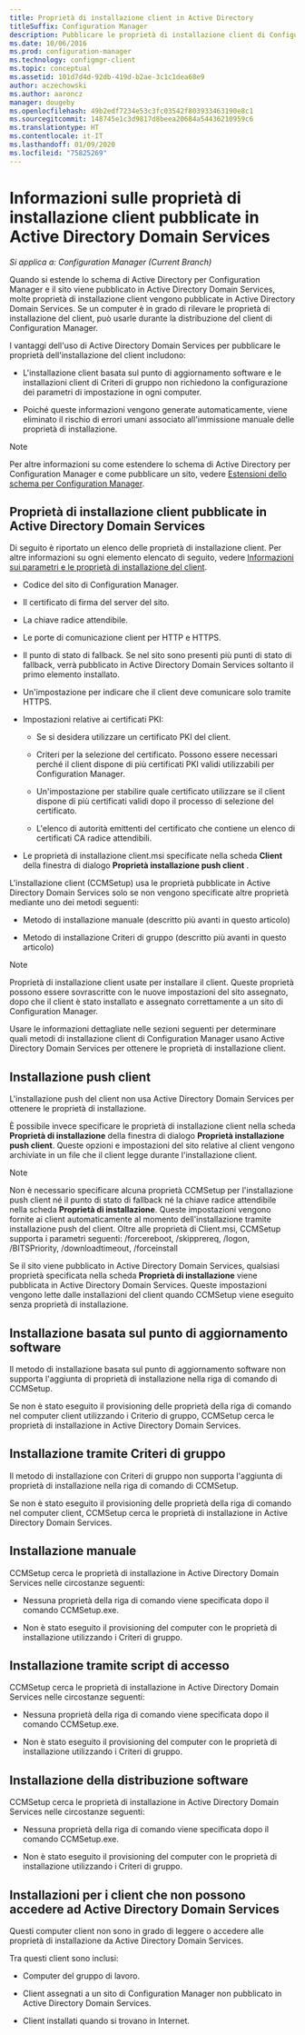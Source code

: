 ```yaml
---
title: Proprietà di installazione client in Active Directory
titleSuffix: Configuration Manager
description: Pubblicare le proprietà di installazione client di Configuration Manager in Active Directory Domain Services.
ms.date: 10/06/2016
ms.prod: configuration-manager
ms.technology: configmgr-client
ms.topic: conceptual
ms.assetid: 101d7d4d-92db-419d-b2ae-3c1c1dea68e9
author: aczechowski
ms.author: aaroncz
manager: dougeby
ms.openlocfilehash: 49b2edf7234e53c3fc03542f803933463190e8c1
ms.sourcegitcommit: 148745e1c3d9817d8beea20684a54436210959c6
ms.translationtype: HT
ms.contentlocale: it-IT
ms.lasthandoff: 01/09/2020
ms.locfileid: "75825269"
---
```

# <a name="about-client-installation-properties-published-to-active-directory-domain-services"></a>Informazioni sulle proprietà di installazione client pubblicate in Active Directory Domain Services

*Si applica a: Configuration Manager (Current Branch)*

Quando si estende lo schema di Active Directory per Configuration Manager e il sito viene pubblicato in Active Directory Domain Services, molte proprietà di installazione client vengono pubblicate in Active Directory Domain Services. Se un computer è in grado di rilevare le proprietà di installazione del client, può usarle durante la distribuzione del client di Configuration Manager.  

 I vantaggi dell'uso di Active Directory Domain Services per pubblicare le proprietà dell'installazione del client includono:  

-   L'installazione client basata sul punto di aggiornamento software e le installazioni client di Criteri di gruppo non richiedono la configurazione dei parametri di impostazione in ogni computer.  

-   Poiché queste informazioni vengono generate automaticamente, viene eliminato il rischio di errori umani associato all'immissione manuale delle proprietà di installazione.  

> [!NOTE]  
>  Per altre informazioni su come estendere lo schema di Active Directory per Configuration Manager e come pubblicare un sito, vedere [Estensioni dello schema per Configuration Manager](../../plan-design/network/schema-extensions.md).  

## <a name="client-installation-properties-published-to-active-directory-domain-services"></a>Proprietà di installazione client pubblicate in Active Directory Domain Services  
Di seguito è riportato un elenco delle proprietà di installazione client. Per altre informazioni su ogni elemento elencato di seguito, vedere [Informazioni sui parametri e le proprietà di installazione del client](../../../core/clients/deploy/about-client-installation-properties.md).  

- Codice del sito di Configuration Manager.  

- Il certificato di firma del server del sito.  

- La chiave radice attendibile.  

- Le porte di comunicazione client per HTTP e HTTPS.  

- Il punto di stato di fallback. Se nel sito sono presenti più punti di stato di fallback, verrà pubblicato in Active Directory Domain Services soltanto il primo elemento installato.  

- Un'impostazione per indicare che il client deve comunicare solo tramite HTTPS.  

- Impostazioni relative ai certificati PKI:  

  -   Se si desidera utilizzare un certificato PKI del client.  

  -   Criteri per la selezione del certificato. Possono essere necessari perché il client dispone di più certificati PKI validi utilizzabili per Configuration Manager.  

  -   Un'impostazione per stabilire quale certificato utilizzare se il client dispone di più certificati validi dopo il processo di selezione del certificato.  

  -   L'elenco di autorità emittenti del certificato che contiene un elenco di certificati CA radice attendibili.  

- Le proprietà di installazione client.msi specificate nella scheda **Client** della finestra di dialogo **Proprietà installazione push client** .

L'installazione client (CCMSetup) usa le proprietà pubblicate in Active Directory Domain Services solo se non vengono specificate altre proprietà mediante uno dei metodi seguenti:  

-   Metodo di installazione manuale (descritto più avanti in questo articolo)

-   Metodo di installazione Criteri di gruppo (descritto più avanti in questo articolo)

> [!NOTE]  
>  Proprietà di installazione client usate per installare il client. Queste proprietà possono essere sovrascritte con le nuove impostazioni del sito assegnato, dopo che il client è stato installato e assegnato correttamente a un sito di Configuration Manager.  

 Usare le informazioni dettagliate nelle sezioni seguenti per determinare quali metodi di installazione client di Configuration Manager usano Active Directory Domain Services per ottenere le proprietà di installazione client.  

## <a name="client-push-installation"></a>Installazione push client  
 L'installazione push del client non usa Active Directory Domain Services per ottenere le proprietà di installazione.  

 È possibile invece specificare le proprietà di installazione client nella scheda **Proprietà di installazione** della finestra di dialogo **Proprietà installazione push client**. Queste opzioni e impostazioni del sito relative al client vengono archiviate in un file che il client legge durante l'installazione client.  

> [!NOTE]  
>  Non è necessario specificare alcuna proprietà CCMSetup per l'installazione push client né il punto di stato di fallback né la chiave radice attendibile nella scheda **Proprietà di installazione**. Queste impostazioni vengono fornite ai client automaticamente al momento dell'installazione tramite installazione push del client.
Oltre alle proprietà di Client.msi, CCMSetup supporta i parametri seguenti: /forcereboot, /skipprereq, /logon, /BITSPriority, /downloadtimeout, /forceinstall

 Se il sito viene pubblicato in Active Directory Domain Services, qualsiasi proprietà specificata nella scheda **Proprietà di installazione** viene pubblicata in Active Directory Domain Services. Queste impostazioni vengono lette dalle installazioni del client quando CCMSetup viene eseguito senza proprietà di installazione.  

## <a name="software-update-point-based-installation"></a>Installazione basata sul punto di aggiornamento software  
 Il metodo di installazione basata sul punto di aggiornamento software non supporta l'aggiunta di proprietà di installazione nella riga di comando di CCMSetup.  

 Se non è stato eseguito il provisioning delle proprietà della riga di comando nel computer client utilizzando i Criterio di gruppo, CCMSetup cerca le proprietà di installazione in Active Directory Domain Services.  

## <a name="group-policy-installation"></a>Installazione tramite Criteri di gruppo  
 Il metodo di installazione con Criteri di gruppo non supporta l'aggiunta di proprietà di installazione nella riga di comando di CCMSetup.  

 Se non è stato eseguito il provisioning delle proprietà della riga di comando nel computer client, CCMSetup cerca le proprietà di installazione in Active Directory Domain Services.  

## <a name="manual-installation"></a>Installazione manuale  
 CCMSetup cerca le proprietà di installazione in Active Directory Domain Services nelle circostanze seguenti:  

-   Nessuna proprietà della riga di comando viene specificata dopo il comando CCMSetup.exe.  

-   Non è stato eseguito il provisioning del computer con le proprietà di installazione utilizzando i Criteri di gruppo.  

## <a name="logon-script-installation"></a>Installazione tramite script di accesso  
 CCMSetup cerca le proprietà di installazione in Active Directory Domain Services nelle circostanze seguenti:  

-   Nessuna proprietà della riga di comando viene specificata dopo il comando CCMSetup.exe.  

-   Non è stato eseguito il provisioning del computer con le proprietà di installazione utilizzando i Criteri di gruppo.  

## <a name="software-distribution-installation"></a>Installazione della distribuzione software  
 CCMSetup cerca le proprietà di installazione in Active Directory Domain Services nelle circostanze seguenti:  

-   Nessuna proprietà della riga di comando viene specificata dopo il comando CCMSetup.exe.  

-   Non è stato eseguito il provisioning del computer con le proprietà di installazione utilizzando i Criteri di gruppo.  

## <a name="installations-for-clients-that-cannot-access-active-directory-domain-services"></a>Installazioni per i client che non possono accedere ad Active Directory Domain Services  
Questi computer client non sono in grado di leggere o accedere alle proprietà di installazione da Active Directory Domain Services.

 Tra questi client sono inclusi:  

-   Computer del gruppo di lavoro.  

-   Client assegnati a un sito di Configuration Manager non pubblicato in Active Directory Domain Services.  

-   Client installati quando si trovano in Internet.  
